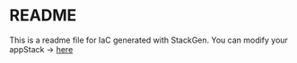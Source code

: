# README
This is a readme file for IaC generated with StackGen.
You can modify your appStack -> [here](http://main.dev.stackgen.com/appstacks/3d53becc-ffdf-45d5-a652-75daae173423)
